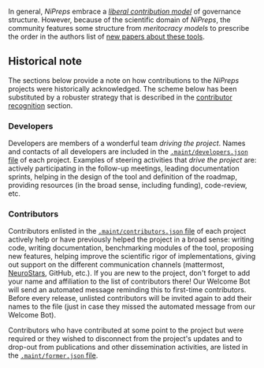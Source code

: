 In general, *NiPreps* embrace a [*liberal contribution model*](https://opensource.guide/leadership-and-governance/#what-are-some-of-the-common-governance-structures-for-open-source-projects)
of governance structure.
However, because of the scientific domain of *NiPreps*, the community features some
structure from *meritocracy models* to prescribe the order in the
authors list of [new papers about these tools](CONTRIBUTING.md#publications).

## Historical note

The sections below provide a note on how contributions to the *NiPreps*
projects were historically acknowledged.
The scheme below has been substituted by a robuster strategy
that is described in the [contributor recognition](CONTRIBUTING.md#recognizing-contributions)
section.

### Developers

Developers are members of a wonderful team _driving the project_.
Names and contacts of all developers are included in the
[`.maint/developers.json` file](https://github.com/nipreps/fmriprep/blob/master/.maint/developers.json) of each project.
Examples of steering activities that _drive the project_ are: actively participating in the
follow-up meetings, leading documentation sprints, helping in the design of the tool and definition of the roadmap,
providing resources (in the broad sense, including funding), code-review, etc.

### Contributors

Contributors enlisted in the
[`.maint/contributors.json` file](https://github.com/nipreps/fmriprep/blob/master/.maint/contributors.json) of each project
actively help or have previously helped the project in a broad sense: writing code, writing documentation,
benchmarking modules of the tool, proposing new features, helping improve the scientific
rigor of implementations, giving out support on the different communication
channels (mattermost, [NeuroStars][link_neurostars], GitHub, etc.).
If you are new to the project, don't forget to add your name and affiliation to the list
of contributors there!
Our Welcome Bot will send an automated message reminding this to first-time contributors.
Before every release, unlisted contributors will be invited again to add their names to the file
(just in case they missed the automated message from our Welcome Bot).

Contributors who have contributed at some point to the project but were required or they wished to
disconnect from the project's updates and to drop-out from publications and other dissemination activities,
are listed in the [`.maint/former.json` file](https://github.com/nipreps/fmriprep/blob/master/.maint/former.json).


[link_neurostars]: https://neurostars.org